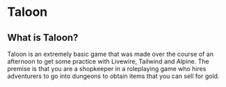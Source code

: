 # Taloon

## What is Taloon?
Taloon is an extremely basic game that was made over the course of an afternoon to get some practice with Livewire, Tailwind and Alpine. The premise is that you are a shopkeeper in a roleplaying game who hires adventurers to go into dungeons to obtain items that you can sell for gold.
